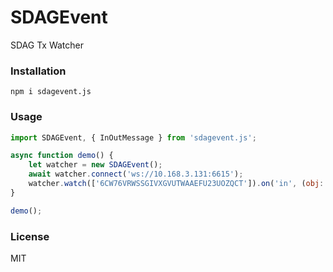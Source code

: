 # SDAGEvent

SDAG Tx Watcher

### Installation

```
npm i sdagevent.js
```

### Usage 

```javascript
import SDAGEvent, { InOutMessage } from 'sdagevent.js';

async function demo() {
    let watcher = new SDAGEvent();
    await watcher.connect('ws://10.168.3.131:6615');
    watcher.watch(['6CW76VRWSSGIVXGVUTWAAEFU23UOZQCT']).on('in', (obj: InOutMessage) => { console.log('in', obj) }).on('out', (obj: InOutMessage) => { console.log('out', obj) });
}

demo();
```

### License

MIT